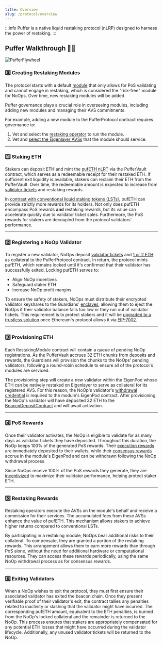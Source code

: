 ```yaml
---
title: Overview
slug: /protocol/overview
---
```


:::info 
Puffer is a native liquid restaking protocol (nLRP) designed to harness the power of restaking.
:::


## Puffer Walkthrough 👩‍🏫

<div style={{textAlign: 'center'}}>

![PufferFlywheel](/img/PufferProtocol.png)
</div>

### 0️⃣ Creating Restaking Modules
The protocol starts with a default [module](/protocol/restaking-modules#puffer-modules-) that only allows for PoS validating and cannot engage in restaking, which is considered the "risk-free" module for NoOps. Over time, new restaking modules will be added.

Puffer governance plays a crucial role in overseeing modules, including adding new modules and managing their AVS commitments.

For example, adding a new module to the PufferProtocol contract requires governance to:
1. Vet and select the [restaking operator](/protocol/restaking-modules#restricting-reops) to run the module.
2. Vet and [select the Eigenlayer AVSs](/protocol/restaking-modules#restricting-avss) that the module should service.

---
### 1️⃣ Staking ETH  
Stakers can deposit ETH and mint the [pufETH nLRT](/protocol/nlrt#pufeth) via the PufferVault contract, which serves as a redeemable receipt for their restaked ETH. If sufficient exit liquidity is available, stakers can reclaim their ETH from the PufferVault. Over time, the redeemable amount is expected to increase from [validator tickets](/protocol/validator-tickets) and restaking rewards.

In [contrast with conventional liquid staking tokens (LSTs)](/protocol/nlrt#what-is-an-lst), pufETH can provide strictly more rewards for its holders. Not only does pufETH encompass PoS rewards **and** restaking rewards, but its value can accelerate quickly due to validator ticket sales. Furthermore, the PoS rewards for stakers are decoupled from the protocol validators' performance.

---
### 2️⃣ Registering a NoOp Validator
To register a new validator, NoOps deposit [validator tickets](/protocol/validator-tickets) and [1 or 2 ETH](/reference/faq#%EF%B8%8F-how-many-eth-do-i-need-to-run-a-puffer-node) as collateral to the PufferProtocol contract. In return, the protocol mints pufETH, which remains locked until it's confirmed that their validator has successfully exited. Locking pufETH serves to:
- Align NoOp incentives
- Safeguard staker ETH
- Increase NoOp profit margins

To ensure the safety of stakers, NoOps must distribute their encrypted validator keyshares to the Guardians' [enclaves](/reference/glossary#enclave), allowing them to eject the NoOps if their validator balance falls too low or they run out of validator tickets. This requirement is to protect stakers and it will be [upgraded to a trustless solution](/protocol/guardians#roadmap-to-decentralization) once Ethereum's protocol allows it via [EIP-7002](https://eips.ethereum.org/EIPS/eip-7002). 

---
### 3️⃣ Provisioning ETH
Each RestakingModule contract will contain a queue of pending NoOp registrations. As the PufferVault accrues 32 ETH chunks from deposits and rewards, the Guardians will provision the chunks to the NoOps' pending validators, following a round-robin schedule to ensure all of the protocol's modules are serviced.

The provisioning step will create a new validator within the EigenPod whose ETH can be natively restaked on Eigenlayer to serve as collateral for its registered AVS. For this reason, the NoOp's validator's [withdrawal credential](/reference/glossary#withdrawal-credentials) is required to the module's EigenPod contract. After provisioning, the NoOp's validator will have deposited 32 ETH to the [BeaconDepositContract](https://etherscan.io/address/0x00000000219ab540356cBB839Cbe05303d7705Fa) and will await activation.

---
### 4️⃣ PoS Rewards 
Once their validator activates, the NoOp is eligible to validate for as many days as validator tickets they have deposited. Throughout this duration, the NoOp keeps 100% of the generated PoS rewards. Their [execution rewards](/reference/glossary#execution-rewards) are immediately deposited to their wallets, while their [consensus rewards](/reference/glossary#consensus-rewards) accrue in the module's EigenPod and can be withdrawn following the NoOp withdrawal process.

Since NoOps receive 100% of the PoS rewards they generate, they are [incentivized](/protocol/validator-tickets#why--noop-incentives) to maximize their validator performance, helping protect staker ETH. 

---

### 5️⃣ Restaking Rewards 
Restaking operators execute the AVSs on the module's behalf and receive a commission for their services. The accumulated fees from these AVSs enhance the value of pufETH. This mechanism allows stakers to achieve higher returns compared to conventional LSTs.

By participating in a restaking module, NoOps bear additional risks to their collateral. To compensate, they are granted a portion of the restaking rewards. This arrangement allows them to earn more rewards than through PoS alone, without the need for additional hardware or computational resources. They can access these rewards periodically, using the same NoOp withdrawal process as for consensus rewards.

---
### ️6️⃣ Exiting Validators
When a NoOp wishes to exit the protocol, they must first ensure their associated validator has exited the beacon chain. Once they present verifiable proof of their validator's exit, the contract tallies any penalties related to inactivity or slashing that the validator might have incurred. The corresponding pufETH amount, equivalent to the ETH penalties, is burned from the NoOp's locked collateral and the remainder is returned to the NoOp. This process ensures that stakers are appropriately compensated for any potential ETH losses that might have occurred during the validator lifecycle. Additionally, any unused validator tickets will be returned to the NoOp.